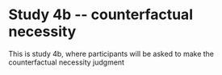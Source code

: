# Study 4b -- counterfactual necessity
This is study 4b, where participants will be asked to make the counterfactual necessity judgment
